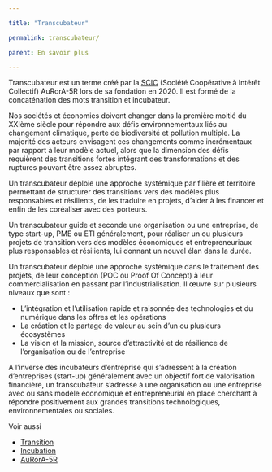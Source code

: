 ```yaml
---

title: "Transcubateur"

permalink: transcubateur/

parent: En savoir plus

---
```


Transcubateur est un terme créé par la [SCIC](https://www.google.com/url?q=https://fr.wikipedia.org/wiki/Incubateur_(%25C5%2593uf)&sa=D&source=editors&ust=1612428853088000&usg=AOvVaw3NEZRv0cNItRKk-XBmojA5) (Société Coopérative à Intérêt Collectif) AuRorA-5R lors de sa fondation en 2020. Il est formé de la concaténation des mots transition et incubateur.

Nos sociétés et économies doivent changer dans la première moitié du XXIème siècle pour répondre aux défis environnementaux liés au changement climatique, perte de biodiversité et pollution multiple. La majorité des acteurs envisagent ces changements comme incrémentaux par rapport à leur modèle actuel, alors que la dimension des défis requièrent des transitions fortes intégrant des transformations et des ruptures pouvant être assez abruptes.

Un transcubateur déploie une approche systémique par filière et territoire permettant de structurer des transitions vers des modèles plus responsables et résilients, de les traduire en projets, d’aider à les financer et enfin de les coréaliser avec des porteurs.

Un transcubateur guide et seconde une organisation ou une entreprise, de type start-up, PME ou ETI généralement, pour réaliser un ou plusieurs projets de transition vers des modèles économiques et entrepreneuriaux plus responsables et résilients, lui donnant un nouvel élan dans la durée.

Un transcubateur déploie une approche systémique dans le traitement des projets, de leur conception (POC ou Proof Of Concept) à leur commercialisation en passant par l’industrialisation. Il œuvre sur plusieurs niveaux que sont :


* L’intégration et l’utilisation rapide et raisonnée des technologies et du numérique dans les offres et les opérations
* La création et le partage de valeur au sein d’un ou plusieurs écosystèmes
* La vision et la mission, source d’attractivité et de résilience de l’organisation ou de l’entreprise

A l’inverse des incubateurs d’entreprise qui s’adressent à la création d’entreprises (start-up) généralement avec un objectif fort de valorisation financière, un transcubateur s’adresse à une organisation ou une entreprise avec ou sans modèle économique et entrepreneurial en place cherchant à répondre positivement aux grandes transitions technologiques, environnementales ou sociales.

Voir aussi


* [Transition](https://www.google.com/url?q=https://fr.wikipedia.org/wiki/Transition&sa=D&source=editors&ust=1612428853090000&usg=AOvVaw3gKYQ4jCUoqfMsrFZaaxOB)
* [Incubation](https://www.google.com/url?q=https://fr.wikipedia.org/wiki/Incubation&sa=D&source=editors&ust=1612428853090000&usg=AOvVaw29APRHVV-RljCrQfB5OyNe) 
* [AuRorA-5R](https://www.google.com/url?q=https://aurora-5r.fr/&sa=D&source=editors&ust=1612428853091000&usg=AOvVaw1EciQoI4-FFUgpp-IuJxQQ) 

 

